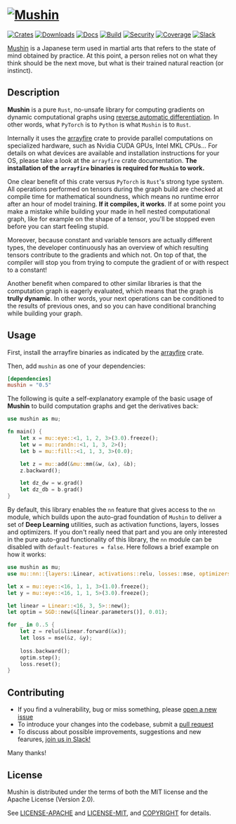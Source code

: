 # [![Mushin](assets/mushin-logo.svg)](https://github.com/c0dearm/mushin)

[![Crates](https://img.shields.io/crates/v/mushin.svg?style=for-the-badge)](https://crates.io/crates/mushin)
[![Downloads](https://img.shields.io/crates/d/mushin.svg?style=for-the-badge)](https://crates.io/crates/mushin)
[![Docs](https://img.shields.io/docsrs/mushin?style=for-the-badge)](https://docs.rs/mushin)
[![Build](https://img.shields.io/github/workflow/status/c0dearm/mushin/CI/main?style=for-the-badge)](https://github.com/c0dearm/mushin/actions)
[![Security](https://img.shields.io/github/workflow/status/c0dearm/mushin/Security/main?style=for-the-badge&label=Security)](https://github.com/c0dearm/mushin/actions)
[![Coverage](https://img.shields.io/codecov/c/gh/c0dearm/mushin?style=for-the-badge)](https://codecov.io/gh/c0dearm/mushin)
[![Slack](https://img.shields.io/badge/Slack-4A154B?style=for-the-badge&logo=slack)](https://mushin-rs.slack.com)

[Mushin](https://en.wikipedia.org/wiki/Mushin_(mental_state)) is a Japanese term used in martial arts that refers to the state of mind obtained by practice. At this point, a person relies not on what they think should be the next move, but what is their trained natural reaction (or instinct).

## Description

**Mushin** is a pure `Rust`, no-unsafe library for computing gradients on dynamic computational graphs using [reverse automatic differentiation](https://en.wikipedia.org/wiki/Automatic_differentiation). In other words, what `PyTorch` is to `Python` is what `Mushin` is to `Rust`.

Internally it uses the [arrayfire](https://crates.io/crates/arrayfire) crate to provide parallel computations on specialized hardware, such as Nvidia CUDA GPUs, Intel MKL CPUs... For details on what devices are available and installation instructions for your OS, please take a look at the `arrayfire` crate documentation. **The installation of the `arrayfire` binaries is required for `Mushin` to work.**

One clear benefit of this crate versus `PyTorch` is `Rust`'s strong type system. All operations performed on tensors during the graph build are checked at compile time for mathematical soundness, which means no runtime error after an hour of model training. **If it compiles, it works**. If at some point you make a mistake while building your made in hell nested computational graph, like for example on the shape of a tensor, you'll be stopped even before you can start feeling stupid.

Moreover, because constant and variable tensors are actually different types, the developer continuously has an overview of which resulting tensors contribute to the gradients and which not. On top of that, the compiler will stop you from trying to compute the gradient of or with respect to a constant!

Another benefit when compared to other similar libraries is that the computation graph is eagerly evaluated, which means that the graph is **trully dynamic**. In other words, your next operations can be conditioned to the results of previous ones, and so you can have conditional branching while
building your graph.

## Usage

First, install the arrayfire binaries as indicated by the [arrayfire](https://crates.io/crates/arrayfire) crate.

Then, add `mushin` as one of your dependencies:

```toml
[dependencies]
mushin = "0.5"
```

The following is quite a self-explanatory example of the basic usage of **Mushin** to build computation graphs and get the derivatives back:
```rust
use mushin as mu;

fn main() {
    let x = mu::eye::<1, 1, 2, 3>(3.0).freeze();
    let w = mu::randn::<1, 1, 3, 2>();
    let b = mu::fill::<1, 1, 3, 3>(0.0);

    let z = mu::add(&mu::mm(&w, &x), &b);
    z.backward();

    let dz_dw = w.grad()
    let dz_db = b.grad()
}
```

By default, this library enables the `nn` feature that gives access to the `nn` module, which builds upon the auto-grad foundation of `Mushin` to deliver a set of **Deep Learning** utilities, such as activation functions, layers, losses and optimizers. If you don't really need that part and you are only interested in the pure auto-grad functionality of this library, the `nn` module can be disabled with `default-features = false`. Here follows a brief example on how it works:

```rust
use mushin as mu;
use mu::nn::{layers::Linear, activations::relu, losses::mse, optimizers::SGD};

let x = mu::eye::<16, 1, 1, 3>(1.0).freeze();
let y = mu::eye::<16, 1, 1, 5>(3.0).freeze();

let linear = Linear::<16, 3, 5>::new();
let optim = SGD::new(&[linear.parameters()], 0.01);

for _ in 0..5 {
    let z = relu(&linear.forward(&x));
    let loss = mse(&z, &y);
    
    loss.backward();
    optim.step();
    loss.reset();
}
```

## Contributing

* If you find a vulnerability, bug or miss something, please [open a new issue](https://github.com/c0dearm/mushin/issues/new)
* To introduce your changes into the codebase, submit a [pull request](https://github.com/c0dearm/mushin/pulls)
* To discuss about possible improvements, suggestions and new fearures, [join us in Slack!](https://mushin-rs.slack.com)

Many thanks!

## License

Mushin is distributed under the terms of both the MIT license and the
Apache License (Version 2.0).

See [LICENSE-APACHE](LICENSE-APACHE) and [LICENSE-MIT](LICENSE-MIT), and
[COPYRIGHT](COPYRIGHT) for details.

